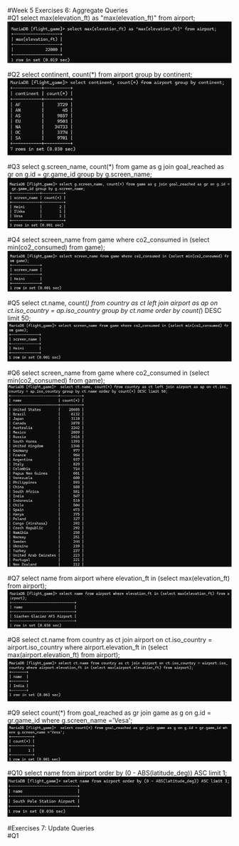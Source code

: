 #Week 5 Exercises 6: Aggregate Queries\
#Q1
select max(elevation_ft) as "max(elevation_ft)" from airport;
![screenshot](Screenshot_week5_e6_q1.png)

#Q2
select continent, count(*) from airport group by continent;
![screenshot](Screenshot_week5_e6_q2.png)

#Q3
select g.screen_name, count(*) from game as g join goal_reached as gr on g.id = gr.game_id group by g.screen_name;
![screenshot](Screenshot_week5_e6_q3.png)

#Q4
select screen_name from game where co2_consumed in (select min(co2_consumed) from game);
![screenshot](Screenshot_week5_e6_q4.png)

#Q5
 select ct.name, count(*) from country as ct left join airport as ap on ct.iso_country = ap.iso_country group by ct.name order by count(*) DESC limit 50;
![screenshot](Screenshot_week5_e6_q5.png)

#Q6
select screen_name from game where co2_consumed in (select min(co2_consumed) from game);
![screenshot](Screenshot_week5_e6_q6.png)

#Q7
 select name from airport where elevation_ft in (select max(elevation_ft) from airport);
![screenshot](Screenshot_week5_e6_q7.png)

#Q8
select ct.name from country as ct join airport on ct.iso_country = airport.iso_country where airport.elevation_ft in (select max(airport.elevation_ft) from airport);
![screenshot](Screenshot_week5_e6_q8.png)

#Q9
 select count(*) from goal_reached as gr join game as g on g.id = gr.game_id where g.screen_name ='Vesa';
![screenshot](Screenshot_week5_e6_q9.png)

#Q10
select name from airport order by (0 - ABS(latitude_deg)) ASC limit 1;
![screenshot](Screenshot_week5_e6_q10.png)

#Exercises 7: Update Queries\
#Q1


